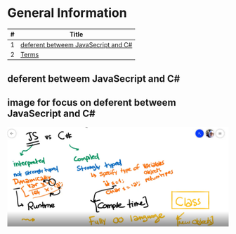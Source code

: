 # General Information


#|Title
---|-----
1|[deferent betweem JavaSecript and C#](##deferent-betweem-JavaSecript-and-C#)
2|[Terms](./Terms.md)


## deferent betweem JavaSecript and C#


image for focus on  deferent betweem JavaSecript and C#
-----

![image](./image/jsVsC%23.PNG)